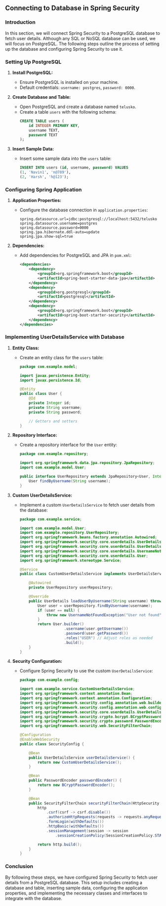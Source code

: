 ## Connecting to Database in Spring Security

### Introduction

In this section, we will connect Spring Security to a PostgreSQL database to fetch user details. Although any SQL or NoSQL database can be used, we will focus on PostgreSQL. The following steps outline the process of setting up the database and configuring Spring Security to use it.

### Setting Up PostgreSQL

1. **Install PostgreSQL:**

   - Ensure PostgreSQL is installed on your machine.
   - Default credentials: `username: postgres`, `password: 0000`.

2. **Create Database and Table:**

   - Open PostgreSQL and create a database named `telusko`.
   - Create a table `users` with the following schema:
     ```sql
     CREATE TABLE users (
         id INTEGER PRIMARY KEY,
         username TEXT,
         password TEXT
     );
     ```

3. **Insert Sample Data:**
   - Insert some sample data into the `users` table:
     ```sql
     INSERT INTO users (id, username, password) VALUES
     (1, 'Navin1', 'n@789'),
     (2, 'Harsh', 'h@123');
     ```

### Configuring Spring Application

1. **Application Properties:**

   - Configure the database connection in `application.properties`:
     ```properties
     spring.datasource.url=jdbc:postgresql://localhost:5432/telusko
     spring.datasource.username=postgres
     spring.datasource.password=0000
     spring.jpa.hibernate.ddl-auto=update
     spring.jpa.show-sql=true
     ```

2. **Dependencies:**
   - Add dependencies for PostgreSQL and JPA in `pom.xml`:
     ```xml
     <dependencies>
         <dependency>
             <groupId>org.springframework.boot</groupId>
             <artifactId>spring-boot-starter-data-jpa</artifactId>
         </dependency>
         <dependency>
             <groupId>org.postgresql</groupId>
             <artifactId>postgresql</artifactId>
         </dependency>
         <dependency>
             <groupId>org.springframework.boot</groupId>
             <artifactId>spring-boot-starter-security</artifactId>
         </dependency>
     </dependencies>
     ```

### Implementing UserDetailsService with Database

1. **Entity Class:**

   - Create an entity class for the `users` table:

     ```java
     package com.example.model;

     import javax.persistence.Entity;
     import javax.persistence.Id;

     @Entity
     public class User {
         @Id
         private Integer id;
         private String username;
         private String password;

         // Getters and setters
     }
     ```

2. **Repository Interface:**

   - Create a repository interface for the `User` entity:

     ```java
     package com.example.repository;

     import org.springframework.data.jpa.repository.JpaRepository;
     import com.example.model.User;

     public interface UserRepository extends JpaRepository<User, Integer> {
         User findByUsername(String username);
     }
     ```

3. **Custom UserDetailsService:**

   - Implement a custom `UserDetailsService` to fetch user details from the database:

     ```java
     package com.example.service;

     import com.example.model.User;
     import com.example.repository.UserRepository;
     import org.springframework.beans.factory.annotation.Autowired;
     import org.springframework.security.core.userdetails.UserDetails;
     import org.springframework.security.core.userdetails.UserDetailsService;
     import org.springframework.security.core.userdetails.UsernameNotFoundException;
     import org.springframework.security.core.userdetails.User;
     import org.springframework.stereotype.Service;

     @Service
     public class CustomUserDetailsService implements UserDetailsService {

         @Autowired
         private UserRepository userRepository;

         @Override
         public UserDetails loadUserByUsername(String username) throws UsernameNotFoundException {
             User user = userRepository.findByUsername(username);
             if (user == null) {
                 throw new UsernameNotFoundException("User not found");
             }
             return User.builder()
                         .username(user.getUsername())
                         .password(user.getPassword())
                         .roles("USER") // Adjust roles as needed
                         .build();
         }
     }
     ```

4. **Security Configuration:**

   - Configure Spring Security to use the custom `UserDetailsService`:

     ```java
     package com.example.config;

     import com.example.service.CustomUserDetailsService;
     import org.springframework.context.annotation.Bean;
     import org.springframework.context.annotation.Configuration;
     import org.springframework.security.config.annotation.web.builders.HttpSecurity;
     import org.springframework.security.config.annotation.web.configuration.EnableWebSecurity;
     import org.springframework.security.core.userdetails.UserDetailsService;
     import org.springframework.security.crypto.bcrypt.BCryptPasswordEncoder;
     import org.springframework.security.crypto.password.PasswordEncoder;
     import org.springframework.security.web.SecurityFilterChain;

     @Configuration
     @EnableWebSecurity
     public class SecurityConfig {

         @Bean
         public UserDetailsService userDetailsService() {
             return new CustomUserDetailsService();
         }

         @Bean
         public PasswordEncoder passwordEncoder() {
             return new BCryptPasswordEncoder();
         }

         @Bean
         public SecurityFilterChain securityFilterChain(HttpSecurity http) throws Exception {
             http
                 .csrf(csrf -> csrf.disable())
                 .authorizeHttpRequests(requests -> requests.anyRequest().authenticated())
                 .formLogin(withDefaults())
                 .httpBasic(withDefaults())
                 .sessionManagement(session -> session
                     .sessionCreationPolicy(SessionCreationPolicy.STATELESS));

             return http.build();
         }
     }
     ```

### Conclusion

By following these steps, we have configured Spring Security to fetch user details from a PostgreSQL database. This setup includes creating a database and table, inserting sample data, configuring the application properties, and implementing the necessary classes and interfaces to integrate with the database.
